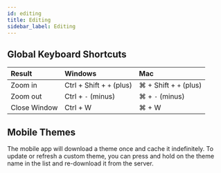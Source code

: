 ```yaml
---
id: editing
title: Editing
sidebar_label: Editing
---
```

## Global Keyboard Shortcuts

| Result                | Windows              | Mac 
| :------------         | :-----------------   | :----
| Zoom in     | Ctrl + Shift + `+` (plus) | ⌘ + Shift + `+` (plus) 
| Zoom out    | Ctrl + `-`    (minus)       | ⌘ + `-` (minus) 
| Close Window | Ctrl + W                    | ⌘ + W

## Mobile Themes

The mobile app will download a theme once and cache it indefinitely. To update or refresh a custom theme, you can press and hold on the theme name in the list and re-download it from the server.